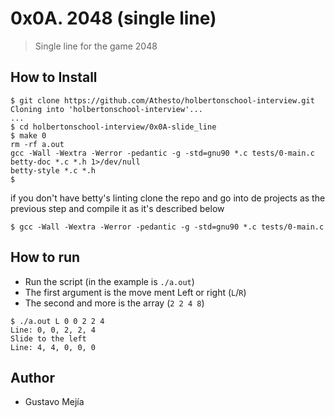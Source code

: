 # 0x0A. 2048 (single line)
 > Single line for the game 2048

## How to Install

```console
$ git clone https://github.com/Athesto/holbertonschool-interview.git
Cloning into 'holbertonschool-interview'...
...
$ cd holbertonschool-interview/0x0A-slide_line
$ make 0
rm -rf a.out
gcc -Wall -Wextra -Werror -pedantic -g -std=gnu90 *.c tests/0-main.c
betty-doc *.c *.h 1>/dev/null
betty-style *.c *.h
$

```

if you don't have betty's linting clone the repo and go into de projects
as the previous step and compile it as it's described below

```console
$ gcc -Wall -Wextra -Werror -pedantic -g -std=gnu90 *.c tests/0-main.c
```

## How to run
 - Run the script (in the example is `./a.out`)
 - The first argument is the move ment Left or right (`L`/`R`)
 - The second and more is the array (`2 2 4 8`)

```console
$ ./a.out L 0 0 2 2 4
Line: 0, 0, 2, 2, 4
Slide to the left
Line: 4, 4, 0, 0, 0
```

## Author
 - Gustavo Mejía

